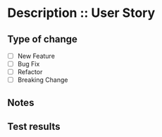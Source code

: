 # Description :: User Story

## Type of change

- [ ] New Feature
- [ ] Bug Fix
- [ ] Refactor
- [ ] Breaking Change

## Notes

## Test results
